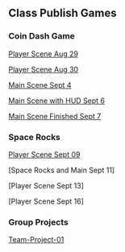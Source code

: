 ## Class Publish Games

### Coin Dash Game

[Player Scene Aug 29](player_scene_08_29/index.html)

[Player Scene Aug 30](player_scene_08_30/index.html)

[Main Scene Sept 4](main_scene_09_04/index.html)

[Main Scene with HUD Sept 6](main_scene_with_hud_09_06/index.html)

[Main Scene Finished Sept 7](main_scene_finished_09_07/index.html)

### Space Rocks

[Player Scene Sept 09](player_scene_09_09/index.html)

[Space Rocks and Main Sept 11]

[Player Scene Sept 13]

[Player Scene Sept 16]

### Group Projects

[Team-Project-01](Team-Project-1/index.html)
